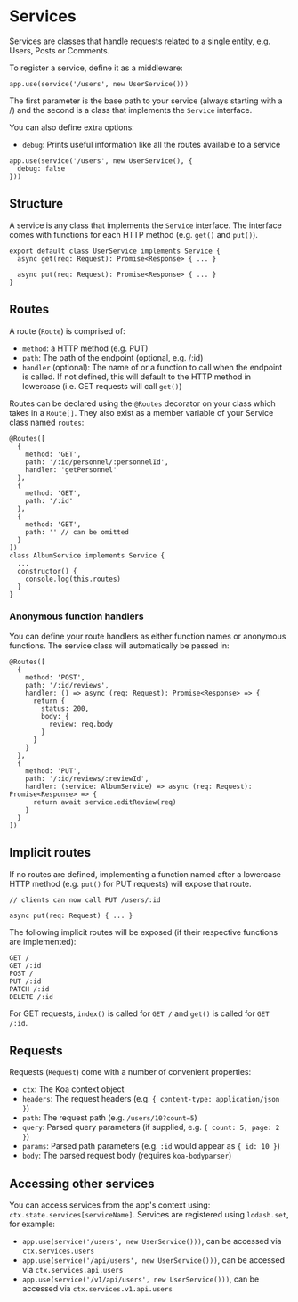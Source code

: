 # Services

Services are classes that handle requests related to a single entity, e.g. Users, Posts or Comments.

To register a service, define it as a middleware:

```
app.use(service('/users', new UserService()))
```

The first parameter is the base path to your service (always starting with a /) and the second is a class that implements the `Service` interface.

You can also define extra options:
- `debug`: Prints useful information like all the routes available to a service

```
app.use(service('/users', new UserService(), {
  debug: false
}))
```

## Structure
A service is any class that implements the `Service` interface. The interface comes with functions for each HTTP method (e.g. `get()` and `put()`).

```
export default class UserService implements Service {
  async get(req: Request): Promise<Response> { ... }

  async put(req: Request): Promise<Response> { ... }
}
```

## Routes

A route (`Route`) is comprised of:
- `method`: a HTTP method (e.g. PUT)
- `path`: The path of the endpoint (optional, e.g. /:id)
- `handler` (optional): The name of or a function to call when the endpoint is called. If not defined, this will default to the HTTP method in lowercase (i.e. GET requests will call `get()`)

Routes can be declared using the `@Routes` decorator on your class which takes in a `Route[]`. They also exist as a member variable of your Service class named `routes`:

```
@Routes([
  {
    method: 'GET',
    path: '/:id/personnel/:personnelId',
    handler: 'getPersonnel'
  },
  {
    method: 'GET',
    path: '/:id'
  },
  {
    method: 'GET',
    path: '' // can be omitted
  }
])
class AlbumService implements Service {
  ...
  constructor() {
    console.log(this.routes)
  }
}
```

### Anonymous function handlers

You can define your route handlers as either function names or anonymous functions. The service class will automatically be passed in:
```
@Routes([
  {
    method: 'POST',
    path: '/:id/reviews',
    handler: () => async (req: Request): Promise<Response> => {
      return {
        status: 200,
        body: {
          review: req.body
        }
      }
    }
  },
  {
    method: 'PUT',
    path: '/:id/reviews/:reviewId',
    handler: (service: AlbumService) => async (req: Request): Promise<Response> => {
      return await service.editReview(req)
    }
  }
])
```

## Implicit routes

If no routes are defined, implementing a function named after a lowercase HTTP method (e.g. `put()` for PUT requests) will expose that route.

```
// clients can now call PUT /users/:id

async put(req: Request) { ... }
```

The following implicit routes will be exposed (if their respective functions are implemented):

```
GET /
GET /:id
POST /
PUT /:id
PATCH /:id
DELETE /:id
```

For GET requests, `index()` is called for `GET /` and `get()` is called for `GET /:id`.

## Requests

Requests (`Request`) come with a number of convenient properties:
- `ctx`: The Koa context object
- `headers`: The request headers (e.g. `{ content-type: application/json }`)
- `path`: The request path (e.g. `/users/10?count=5`)
- `query`: Parsed query parameters (if supplied, e.g. `{ count: 5, page: 2 }`)
- `params`: Parsed path parameters (e.g. `:id` would appear as `{ id: 10 }`)
- `body`: The parsed request body (requires `koa-bodyparser`)

## Accessing other services

You can access services from the app's context using: `ctx.state.services[serviceName]`. Services are registered using `lodash.set`, for example:

- `app.use(service('/users', new UserService()))`, can be accessed via `ctx.services.users`
- `app.use(service('/api/users', new UserService()))`, can be accessed via `ctx.services.api.users`
- `app.use(service('/v1/api/users', new UserService()))`, can be accessed via `ctx.services.v1.api.users`


